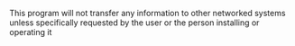 This program will not transfer any information to other networked systems unless specifically requested by the user or the person installing or operating it